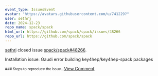 ```yaml
---
event_type: IssuesEvent
avatar: "https://avatars.githubusercontent.com/u/741229?"
user: sethrj
date: 2024-12-23
repo_name: spack/spack
html_url: https://github.com/spack/spack/issues/48266
repo_url: https://github.com/spack/spack
---
```


<a href='https://github.com/sethrj' target='_blank'>sethrj</a> closed issue <a href='https://github.com/spack/spack/issues/48266' target='_blank'>spack/spack#48266</a>.

<p>Installation issue: Gaudi error building key4hep/key4hep-spack packages</p><small>### Steps to reproduce the issue...</small><a href='https://github.com/spack/spack/issues/48266' target='_blank'>View Comment</a>